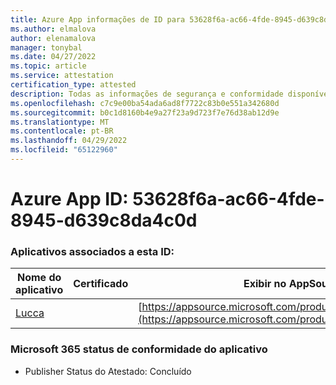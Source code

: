 ```yaml
---
title: Azure App informações de ID para 53628f6a-ac66-4fde-8945-d639c8da4c0d
ms.author: elmalova
author: elenamalova
manager: tonybal
ms.date: 04/27/2022
ms.topic: article
ms.service: attestation
certification_type: attested
description: Todas as informações de segurança e conformidade disponíveis para 53628f6a-ac66-4fde-8945-d639c8da4c0d.
ms.openlocfilehash: c7c9e00ba54ada6ad8f7722c83b0e551a342680d
ms.sourcegitcommit: b0c1d8160b4e9a27f23a9d723f7e76d38ab12d9e
ms.translationtype: MT
ms.contentlocale: pt-BR
ms.lasthandoff: 04/29/2022
ms.locfileid: "65122960"
---
```

# <a name="azure-app-id-53628f6a-ac66-4fde-8945-d639c8da4c0d"></a>Azure App ID: 53628f6a-ac66-4fde-8945-d639c8da4c0d


### <a name="apps-associated-with-this-id"></a>Aplicativos associados a esta ID:
| **Nome do aplicativo** | **Certificado** | **Exibir no AppSource** |
|--------------|---------------|-----------------------|
| [Lucca](../forward/WA200001650.md) |  | [https://appsource.microsoft.com/product/office/WA200001650](https://appsource.microsoft.com/product/office/WA200001650) |

### <a name="microsoft-365-app-compliance-status"></a>Microsoft 365 status de conformidade do aplicativo
- Publisher Status do Atestado: Concluído
